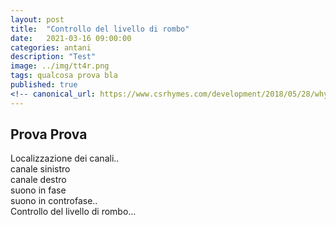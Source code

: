 ```yaml
---
layout: post
title:  "Controllo del livello di rombo"
date:   2021-03-16 09:00:00
categories: antani
description: "Test"
image: ../img/tt4r.png
tags: qualcosa prova bla
published: true
<!-- canonical_url: https://www.csrhymes.com/development/2018/05/28/why-use-a-static-site-generator.html -->
---
```

## Prova Prova
Localizzazione dei canali..  
canale sinistro  
canale destro  
suono in fase  
suono in controfase..  
Controllo del livello di rombo...  
